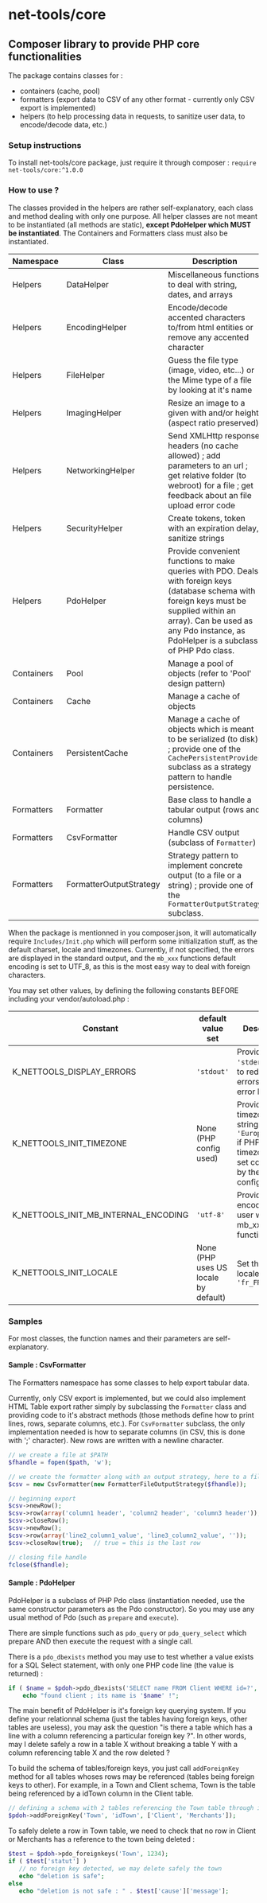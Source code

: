 # net-tools/core

## Composer library to provide PHP core functionalities

The package contains classes for :
- containers (cache, pool)
- formatters (export data to CSV of any other format - currently only CSV export is implemented)
- helpers (to help processing data in requests, to sanitize user data, to encode/decode data, etc.)


### Setup instructions

To install net-tools/core package, just require it through composer : `require net-tools/core:^1.0.0`


### How to use ?

The classes provided in the helpers are rather self-explanatory, each class and method dealing with only one purpose. All helper classes are not meant to be instantiated (all methods are static), **except PdoHelper which MUST be instantiated**. The Containers and Formatters class must also be instantiated.

Namespace | Class              |  Description
----------|--------------------|----------------
Helpers   | DataHelper         | Miscellaneous functions to deal with string, dates, and arrays
Helpers   | EncodingHelper     | Encode/decode accented characters to/from html entities or remove any accented character
Helpers   | FileHelper         | Guess the file type (image, video, etc...) or the Mime type of a file by looking at it's name
Helpers   | ImagingHelper      | Resize an image to a given with and/or height (aspect ratio preserved)
Helpers   | NetworkingHelper   | Send XMLHttp response headers (no cache allowed) ; add parameters to an url ; get relative folder (to webroot) for a file ; get feedback about an file upload error code
Helpers   | SecurityHelper     | Create tokens, token with an expiration delay, sanitize strings
Helpers   | PdoHelper          | Provide convenient functions to make queries with PDO. Deals with foreign keys (database schema with foreign keys must be supplied within an array). Can be used as any Pdo instance, as PdoHelper is a subclass of PHP Pdo class.
Containers| Pool               | Manage a pool of objects (refer to 'Pool' design pattern)
Containers| Cache              | Manage a cache of objects 
Containers| PersistentCache    | Manage a cache of objects which is meant to be serialized (to disk) ; provide one of the `CachePersistentProvider` subclass as a strategy pattern to handle persistence.
Formatters| Formatter          | Base class to handle a tabular output (rows and columns)
Formatters| CsvFormatter       | Handle CSV output (subclass of `Formatter`)
Formatters| FormatterOutputStrategy    | Strategy pattern to implement concrete output (to a file or a string) ; provide one of the `FormatterOutputStrategy` subclass.

When the package is mentionned in you composer.json, it will automatically require `Includes/Init.php` which will perform some initialization stuff, as the default charset, locale and timezones. Currently, if not specified, the errors are displayed in the standard output, and the `mb_xxx` functions default encoding is set to UTF_8, as this is the most easy way to deal with foreign characters.

You may set other values, by defining the following constants BEFORE including your vendor/autoload.php :

Constant                             |  default value set     | Description
-------------------------------------|------------------------|---------------
K_NETTOOLS_DISPLAY_ERRORS            | `'stdout'`             | Provide `'stderr'` string to redirect errors to the error log
K_NETTOOLS_INIT_TIMEZONE             | None (PHP config used) | Provide the timezone string, such as `'Europe/Paris'` if PHP default timezone is not set correctly by the server config.
K_NETTOOLS_INIT_MB_INTERNAL_ENCODING | `'utf-8'`              | Provide the encoding to user with mb_xxx functions
K_NETTOOLS_INIT_LOCALE               | None (PHP uses US locale by default)   | Set the right locale, such as `'fr_FR.utf8'`



### Samples 

For most classes, the function names and their parameters are self-explanatory.

#### Sample : CsvFormatter

The Formatters namespace has some classes to help export tabular data. 

Currently, only CSV export is implemented, but we could also implement HTML Table export rather simply by subclassing the `Formatter` class and providing code to it's abstract methods (those methods define how to print lines, rows, separate columns, etc.). For `CsvFormatter` subclass, the only implementation needed is how to separate columns (in CSV, this is done with ';' character). New rows are written with a newline character.

```php
// we create a file at $PATH
$fhandle = fopen($path, 'w');

// we create the formatter along with an output strategy, here to a file handle
$csv = new CsvFormatter(new FormatterFileOutputStrategy($fhandle));

// beginning export
$csv->newRow();
$csv->row(array('column1 header', 'column2 header', 'column3 header'));
$csv->closeRow();
$csv->newRow();
$csv->row(array('line2_column1_value', 'line3_column2_value', ''));
$csv->closeRow(true);   // true = this is the last row

// closing file handle
fclose($fhandle);
```


#### Sample : PdoHelper

PdoHelper is a subclass of PHP Pdo class (instantiation needed, use the same constructor parameters as the Pdo constructor). So you may use any usual method of Pdo (such as `prepare` and `execute`).

There are simple functions such as `pdo_query` or `pdo_query_select` which prepare AND then execute the request with a single call.

There is a `pdo_dbexists` method you may use to test whether a value exists for a SQL Select statement, with only one PHP code line (the value is returned) :
```php
if ( $name = $pdoh->pdo_dbexists('SELECT name FROM Client WHERE id=?', array(123456)) )
    echo "found client ; its name is '$name' !";
```

The main benefit of PdoHelper is it's foreign key querying system. If you define your relationnal schema (just the tables having foreign keys, other tables are useless), you may ask the question "is there a table which has a line with a column referencing a particular foreign key ?". In other words, may I delete safely a row in a table X without breaking a table Y with a column referencing table X and the row deleted ?

To build the schema of tables/foreign keys, you just call `addForeignKey` method for all tables whoses rows may be referenced (tables being foreign keys to other). For example, in a Town and Client schema, Town is the table being referenced by a idTown column in the Client table.

```php
// defining a schema with 2 tables referencing the Town table through it's idTown column
$pdoh->addForeignKey('Town', 'idTown', ['Client', 'Merchants']);
```

To safely delete a row in Town table, we need to check that no row in Client or Merchants has a reference to the town being deleted :

```php
$test = $pdoh->pdo_foreignkeys('Town', 1234);
if ( $test['statut'] )
   // no foreign key detected, we may delete safely the town
   echo "deletion is safe";
else
   echo "deletion is not safe : " . $test['cause']['message'];
```   








